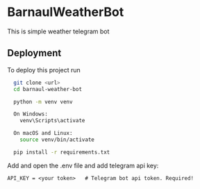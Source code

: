 
# BarnaulWeatherBot

This is simple weather telegram bot


## Deployment

To deploy this project run

```bash
  git clone <url>
  cd barnaul-weather-bot

  python -m venv venv

  On Windows:
    venv\Scripts\activate

  On macOS and Linux:
    source venv/bin/activate

  pip install -r requirements.txt
```

Add and open the .env file and add telegram api key:
```text
API_KEY = <your token>   # Telegram bot api token. Required!
```
